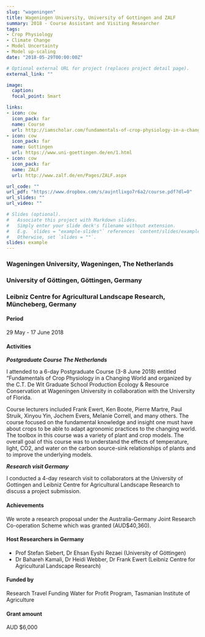 ```yaml
---
slug: "wageningen"
title: Wageningen University, University of Gottingen and ZALF
summary: 2018 - Course Assistant and Visiting Researcher
tags:
- Crop Physiology
- Climate Change
- Model Uncertainty
- Model up-scaling
date: "2018-05-29T00:00:00Z"

# Optional external URL for project (replaces project detail page).
external_link: ""

image:
  caption: 
  focal_point: Smart

links:
- icon: cow
  icon_pack: far
  name: Course
  url: http://iamscholar.com/fundamentals-of-crop-physiology-in-a-changing-world-in-2018/
- icon: cow
  icon_pack: far
  name: Gottingen
  url: https://www.uni-goettingen.de/en/1.html
- icon: cow
  icon_pack: far
  name: ZALF
  url: http://www.zalf.de/en/Pages/ZALF.aspx

url_code: ""
url_pdf: "https://www.dropbox.com/s/aujntlixgo7r6a2/course.pdf?dl=0"
url_slides: ""
url_video: ""

# Slides (optional).
#   Associate this project with Markdown slides.
#   Simply enter your slide deck's filename without extension.
#   E.g. `slides = "example-slides"` references `content/slides/example-slides.md`.
#   Otherwise, set `slides = ""`.
slides: example
---
```


### Wageningen University, Wageningen, The Netherlands
### University of Göttingen, Göttingen, Germany
### Leibniz Centre for Agricultural Landscape Research, Müncheberg, Germany

#### Period
29 May - 17 June 2018

#### Activities

**_Postgraduate Course The Netherlands_**

I attended to a 6-day Postgraduate Course (3-8 June 2018) entitled “Fundamentals of Crop Physiology in a Changing World and organized by the C.T. De Wit Graduate School Production Ecology & Resource Conservation at Wageningen University in collaboration with the University of Florida.

Course lecturers included Frank Ewert, Ken Boote, Pierre Martre, Paul Struik, Xinyou Yin, Jochem Evers, Melanie Correll, and many others. The course focused on the fundamental knowledge and insight one must have about crops to be able to adapt agronomic practices to the changing world. The toolbox in this course was a variety of plant and crop models. The overall goal of this course was to understand the effects of temperature, light, CO2, and water on the carbon source-sink relationships of plants and to improve the underlying models.

**_Research visit Germany_**

I conducted a 4-day research visit to collaborators at the University of Gottingen and Leibniz Centre for Agricultural Landscape Research to discuss a project submission.

#### Achievements

We wrote a research proposal under the Australia-Germany Joint Research Co-operation Scheme which was granted (AUD$40,360).

#### Host Researchers in Germany
* Prof Stefan Siebert, Dr Ehsan Eyshi Rezaei (University of Göttingen)
* Dr Bahareh Kamali, Dr Heidi Webber, Dr Frank Ewert (Leibniz Centre for Agricultural Landscape Research)

#### Funded by
Research Travel Funding Water for Profit Program, Tasmanian Institute of Agriculture

#### Grant amount
AUD $6,000


